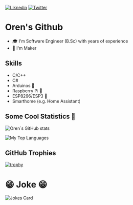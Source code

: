 [![Liknedin](https://img.shields.io/badge/LinkedIn-0077B5?style=for-the-badge&logo=linkedin&logoColor=white)](https://www.linkedin.com/in/oren-weil-78583210/)
[![Twitter](https://img.shields.io/badge/Twitter-1DA1F2?style=for-the-badge&logo=twitter&logoColor=white)](https://twitter.com/bagetx/)

# Oren's Github
- 🎓 I'm Software Engineer (B.Sc) with years of experience
- 🧰 I'm Maker 

## Skills
- C/C++
- C#
- Arduinos 🤖
- Raspberry Pi 🍓 
- ESP8266/ESP3 📡
- Smarthome (e.g. Home Assistant)

## Some Cool Statistics 💯
![Oren`s GitHub stats](https://github-readme-stats.vercel.app/api?username=baget&show_icons=true&theme=dracula)

![My Top Languages ](https://github-readme-stats.vercel.app/api/top-langs/?username=baget&show_icons=true&theme=dracula)


## GitHub Trophies
[![trophy](https://github-profile-trophy.vercel.app/?username=baget&theme=onedark&column=4)](https://github.com/ryo-ma/github-profile-trophy)


# 😁 Joke 😁
![Jokes Card](https://readme-jokes.vercel.app/api)

<!--
**baget/baget** is a ✨ _special_ ✨ repository because its `README.md` (this file) appears on your GitHub profile.


Here are some ideas to get you started:

- 🔭 I’m currently working on ...
- 🌱 I’m currently learning ...
- 👯 I’m looking to collaborate on ...
- 🤔 I’m looking for help with ...
- 💬 Ask me about ...
- 📫 How to reach me: ...
- 😄 Pronouns: ...
- ⚡ Fun fact: ...
-->
